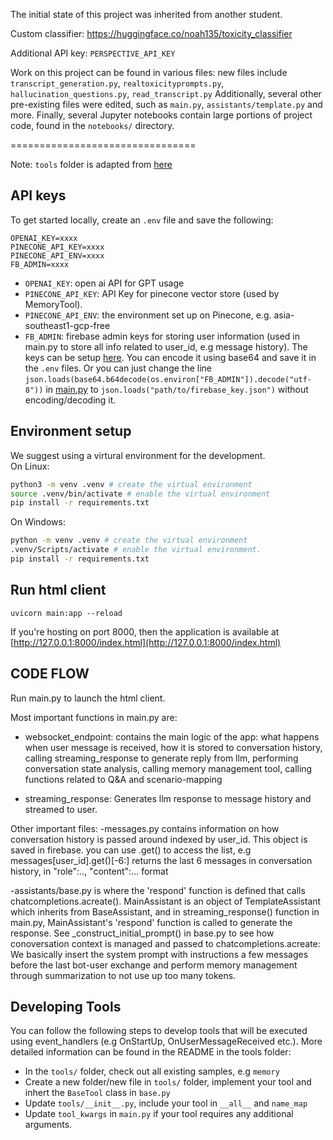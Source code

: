 The initial state of this project was inherited from another student.

Custom classifier: https://huggingface.co/noah135/toxicity_classifier

Additional API key: `PERSPECTIVE_API_KEY`

Work on this project can be found in various files: new files include `transcript_generation.py`, `realtoxicityprompts.py`, `hallucination_questions.py`, `read_transcript.py`
Additionally, several other pre-existing files were edited, such as `main.py`, `assistants/template.py` and more.
Finally, several Jupyter notebooks contain large portions of project code, found in the `notebooks/` directory.

================================

Note: `tools` folder is adapted from [here](https://github.com/extropolis/ChatBE-plugins)

## API keys

To get started locally, create an `.env` file and save the following:
```
OPENAI_KEY=xxxx
PINECONE_API_KEY=xxxx
PINECONE_API_ENV=xxxx
FB_ADMIN=xxxx
```

- `OPENAI_KEY`: open ai API for GPT usage
- `PINECONE_API_KEY`: API Key for pinecone vector store (used by MemoryTool).
- `PINECONE_API_ENV`: the environment set up on Pinecone, e.g. asia-southeast1-gcp-free
- `FB_ADMIN`: firebase admin keys for storing user information (used in main.py to store all info related to user_id, e.g message history). The keys can be setup [here](https://firebase.google.com/docs/admin/setup#set-up-project-and-service-account). You can encode it using base64 and save it in the `.env` files. Or you can just change the line `json.loads(base64.b64decode(os.environ["FB_ADMIN"]).decode("utf-8"))` in [main.py](./main.py) to `json.loads("path/to/firebase_key.json")` without encoding/decoding it.

## Environment setup
We suggest using a virtural environment for the development.  
On Linux:
```sh
python3 -m venv .venv # create the virtual environment
source .venv/bin/activate # enable the virtual environment
pip install -r requirements.txt
```

On Windows:
```sh
python -m venv .venv # create the virtual environment
.venv/Scripts/activate # enable the virtual environment. 
pip install -r requirements.txt
```


## Run html client

```
uvicorn main:app --reload
```

If you're hosting on port 8000, then the application is available at [http://127.0.0.1:8000/index.html](http://127.0.0.1:8000/index.html)


## CODE FLOW
Run main.py to launch the html client. 

Most important functions in main.py are:
- websocket_endpoint: contains the main logic of the app: what happens when user message is received, how it is stored to conversation history, calling streaming_response to generate reply from llm, performing conversation state analysis, calling memory management tool, calling functions related to Q&A and scenario-mapping 

- streaming_response: Generates llm response to message history and streamed to user. 


Other important files:
-messages.py contains information on how conversation history is passed around indexed by user_id. This object is saved in firebase. you can use .get() to access the list, e.g messages[user_id].get()[-6:] returns the last 6 messages in conversation history, in "role":.., "content":... format

-assistants/base.py is where the 'respond' function is defined that calls chatcompletions.acreate(). MainAssistant is an object of TemplateAssistant which inherits from BaseAssistant, and in streaming_response() function in main.py, MainAssistant's 'respond' function is called to generate the response. See _construct_initial_prompt() in base.py to see how conoversation context is managed and passed to chatcompletions.acreate: We basically insert the system prompt with instructions a few messages before the last bot-user exchange and perform memory management through summarization to not use up too many tokens.




## Developing Tools

You can follow the following steps to develop tools that will be executed using event_handlers (e.g OnStartUp, OnUserMessageReceived etc.). More detailed information can be found in the README in the tools folder:

- In the `tools/` folder, check out all existing samples, e.g `memory`
- Create a new folder/new file in `tools/` folder, implement your tool and inhert the `BaseTool` class in `base.py`
- Update `tools/__init__.py`, include your tool in `__all__` and `name_map`
- Update `tool_kwargs` in `main.py` if your tool requires any additional arguments.
